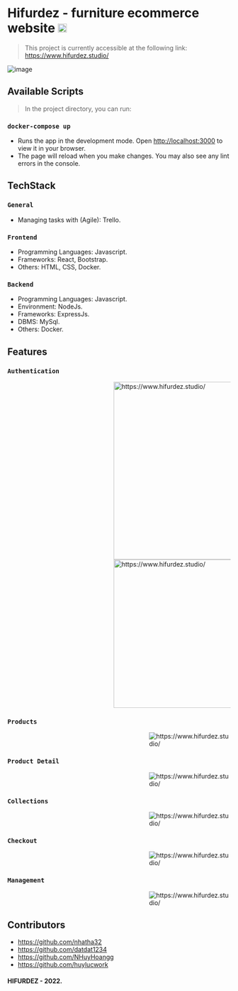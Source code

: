 # Hifurdez - furniture ecommerce website <img src="https://res.cloudinary.com/dfbdpzz8q/image/upload/v1678427512/samples/logo-mini_g30mjb.png"  alt="https://www.hifurdez.studio/" width="20" />

> This project is currently accessible at the following link: https://www.hifurdez.studio/
> 
![image](https://user-images.githubusercontent.com/104556775/224242494-bd17df15-5267-451c-bcc0-feaa80697308.png)

## Available Scripts

> In the project directory, you can run:

### `docker-compose up`

- Runs the app in the development mode. Open [http://localhost:3000](http://localhost:3000) to view it in your browser.
- The page will reload when you make changes. You may also see any lint errors in the console.

## TechStack

### `General`
- Managing tasks with (Agile): Trello.


### `Frontend`
- Programming Languages: Javascript.
- Frameworks: React, Bootstrap.
- Others: HTML, CSS, Docker.

### `Backend`
- Programming Languages: Javascript.
- Environment: NodeJs.
- Frameworks: ExpressJs.
- DBMS: MySql.
- Others: Docker.

## Features

### `Authentication`

<dl><dd><dl><dd><dl><dd><dl><dd><dl><dd><dl><dd><dl>
<img src="https://user-images.githubusercontent.com/104556775/224239336-4fc42aec-eb73-464b-bb5e-c1fba30b1241.png"  alt="https://www.hifurdez.studio/" width="400" /> <img src="https://user-images.githubusercontent.com/104556775/224239530-b522e49c-1df6-4adb-aacc-ed5b05f5792a.png"  alt="https://www.hifurdez.studio/" width="334" />
</dl></dd></dl></dd></dl></dd></dl></dd></dl></dd></dl></dd></dl>

### `Products`

<dl><dd><dl><dd><dl><dd><dl><dd><dl><dd><dl><dd><dl><dd><dl><dd>
<img src="https://user-images.githubusercontent.com/104556775/224242254-5162e5c5-d905-4011-a424-2679bb0b4245.png"  alt="https://www.hifurdez.studio/"  /> 
</dd></dl></dd></dl></dd></dl></dd></dl></dd></dl></dd></dl></dd></dl></dd></dl>

### `Product Detail`

<dl><dd><dl><dd><dl><dd><dl><dd><dl><dd><dl><dd><dl><dd><dl><dd>
<img src="https://user-images.githubusercontent.com/104556775/224242999-4e91f551-d7a2-40e1-8c1a-7d14fa2c08c1.png"  alt="https://www.hifurdez.studio/" />
</dd></dl></dd></dl></dd></dl></dd></dl></dd></dl></dd></dl></dd></dl></dd></dl>

### `Collections`

<dl><dd><dl><dd><dl><dd><dl><dd><dl><dd><dl><dd><dl><dd><dl><dd>
<img src="https://user-images.githubusercontent.com/104556775/224243398-4b919f52-f807-40e8-abce-d7528cd1ee6a.png"  alt="https://www.hifurdez.studio/" /> 
</dd></dl></dd></dl></dd></dl></dd></dl></dd></dl></dd></dl></dd></dl></dd></dl>

### `Checkout`

<dl><dd><dl><dd><dl><dd><dl><dd><dl><dd><dl><dd><dl><dd><dl><dd>
<img src="https://user-images.githubusercontent.com/104556775/224243488-735d983b-3301-452d-8f63-5f8a54649ef4.png"  alt="https://www.hifurdez.studio/" /> 
</dd></dl></dd></dl></dd></dl></dd></dl></dd></dl></dd></dl></dd></dl></dd></dl>

### `Management`

<dl><dd><dl><dd><dl><dd><dl><dd><dl><dd><dl><dd><dl><dd><dl><dd>
<img src="https://user-images.githubusercontent.com/104556775/224243619-0a1d1e17-1a0e-4bae-9244-e29d66fd5b73.png"  alt="https://www.hifurdez.studio/" /> 
</dd></dl></dd></dl></dd></dl></dd></dl></dd></dl></dd></dl></dd></dl></dd></dl>

## Contributors
- https://github.com/nhatha32
- https://github.com/datdat1234
- https://github.com/NHuyHoangg
- https://github.com/huylucwork

#### HIFURDEZ - 2022.
